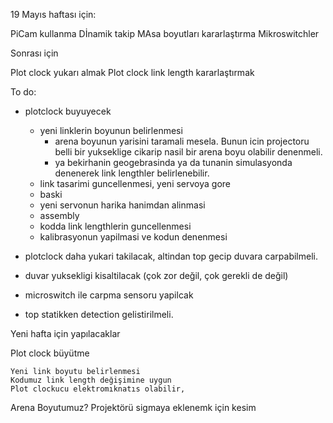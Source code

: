 19 Mayıs haftası için:

PiCam kullanma
Dİnamik takip
MAsa boyutları kararlaştırma
Mikroswitchler

Sonrası için

Plot clock yukarı almak
Plot clock link length kararlaştırmak

To do:

- plotclock buyuyecek
    - yeni linklerin boyunun belirlenmesi
        - arena boyunun yarisini taramali mesela. Bunun icin projectoru belli bir yukseklige cikarip nasil bir arena boyu olabilir denenmeli.
        - ya bekirhanin geogebrasinda ya da tunanin simulasyonda denenerek link lengthler belirlenebilir.
    - link tasarimi guncellenmesi, yeni servoya gore
    - baski
    - yeni servonun harika hanimdan alinmasi
    - assembly
    - kodda link lengthlerin guncellenmesi
    - kalibrasyonun yapilmasi ve kodun denenmesi
- plotclock daha yukari takilacak, altindan top gecip duvara carpabilmeli.
- duvar yuksekligi kisaltilacak (çok zor değil, çok gerekli de değil)
  
- microswitch ile carpma sensoru yapilcak
- top statikken detection gelistirilmeli.

Yeni hafta için yapılacaklar

Plot clock büyütme
	
	Yeni link boyutu belirlenmesi
	Kodumuz link length değişimine uygun
	Plot clockucu elektromıknatıs olabilir,

Arena Boyutumuz?
	Projektörü sigmaya eklenemk için kesim
